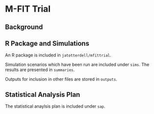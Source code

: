 # M-FIT Trial

## Background

## R Package and Simulations

An R package is included in `jatotterdell/mfittrial`.

Simulation scenarios which have been run are included under `sims`. The results are presented in `summaries`.

Outputs for inclusion in other files are stored in `outputs`.

## Statistical Analysis Plan

The statistical anaylsis plan is included under `sap`.
